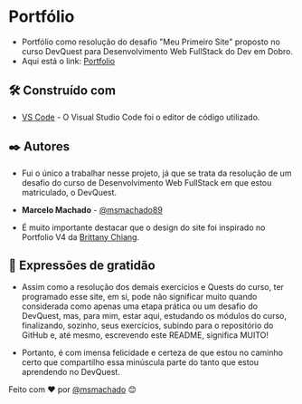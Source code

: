 # Portfólio

* Portfólio como resolução do desafio "Meu Primeiro Site" proposto no curso DevQuest para Desenvolvimento Web FullStack do Dev em Dobro.
* Aqui está o link: [Portfolio](https://msmachado89.github.io/portfolio/)

## 🛠️ Construído com

* [VS Code](https://code.visualstudio.com/) - O Visual Studio Code foi o editor de código utilizado.

## ✒️ Autores

* Fui o único a trabalhar nesse projeto, já que se trata da resolução de um desafio do curso de Desenvolvimento Web FullStack em que estou matriculado, o DevQuest.

* **Marcelo Machado** - [@msmachado89](https://github.com/msmachado89)

* É muito importante destacar que o design do site foi inspirado no Portfolio V4 da [Brittany Chiang](https://v4.brittanychiang.com/).

## 🎁 Expressões de gratidão

* Assim como a resolução dos demais exercícios e Quests do curso, ter programado esse site, em si, pode não significar muito quando considerada como apenas uma etapa prática ou um desafio do DevQuest, mas, para mim, estar aqui, estudando os módulos do curso, finalizando, sozinho, seus exercícios, subindo para o repositório do GitHub e, até mesmo, escrevendo este README, significa MUITO!

* Portanto, é com imensa felicidade e certeza de que estou no caminho certo que compartilho essa minúscula parte do tanto que estou aprendendo no DevQuest.

Feito com ❤️ por [@msmachado](https://github.com/msmachado89) 😊
